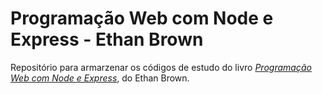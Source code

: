 # Programação Web com Node e Express - Ethan Brown
Repositório para armarzenar os códigos de estudo do livro [_Programação Web com Node e Express_](https://www.amazon.com.br/Programa%C3%A7%C3%A3o-web-Node-Express-Beneficiando-se/dp/6586057086), do Ethan Brown.
